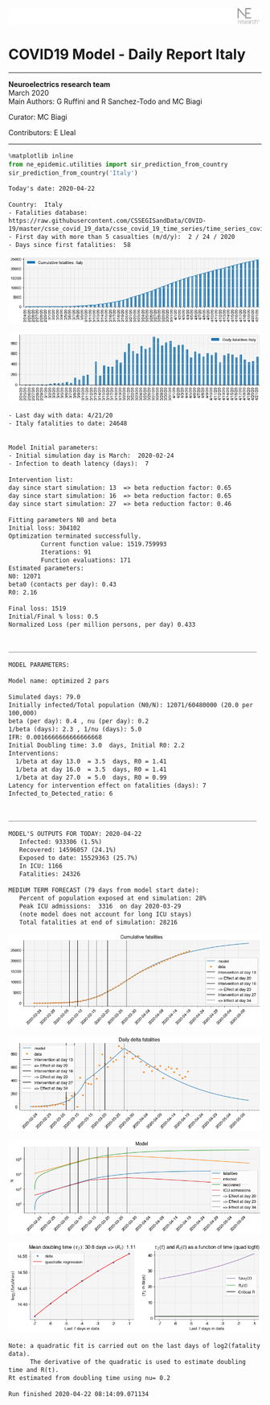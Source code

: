 ![](./images/logo.png)
# COVID19 Model - Daily Report Italy

---

**Neuroelectrics research team**  
March 2020  
Main Authors: G Ruffini and R Sanchez-Todo and MC Biagi

Curator: MC Biagi

Contributors: E Lleal

---


```python
%matplotlib inline
from ne_epidemic.utilities import sir_prediction_from_country
sir_prediction_from_country('Italy')
```

    Today's date: 2020-04-22 
    
    Country:  Italy
    - Fatalities database:  https://raw.githubusercontent.com/CSSEGISandData/COVID-19/master/csse_covid_19_data/csse_covid_19_time_series/time_series_covid19_deaths_global.csv
    - First day with more than 5 casualties (m/d/y):  2 / 24 / 2020
    - Days since first fatalities:  58



![png](02%20-%20Daily_Report_Italy_files/02%20-%20Daily_Report_Italy_1_1.png)



![png](02%20-%20Daily_Report_Italy_files/02%20-%20Daily_Report_Italy_1_2.png)


    - Last day with data: 4/21/20
    - Italy fatalities to date: 24648
     
    
    Model Initial parameters:
    - Initial simulation day is March:  2020-02-24
    - Infection to death latency (days):  7
    
    Intervention list:
    day since start simulation: 13  => beta reduction factor: 0.65
    day since start simulation: 16  => beta reduction factor: 0.65
    day since start simulation: 27  => beta reduction factor: 0.46
    
    Fitting parameters N0 and beta
    Initial loss: 304102
    Optimization terminated successfully.
             Current function value: 1519.759993
             Iterations: 91
             Function evaluations: 171
    Estimated parameters:
    N0: 12071
    beta0 (contacts per day): 0.43
    R0: 2.16
    
    Final loss: 1519
    Initial/Final % loss: 0.5
    Normalized Loss (per million persons, per day) 0.433 
    
    
    _____________________________________________________________________
     
    MODEL PARAMETERS:
    
    Model name: optimized 2 pars
    
    Simulated days: 79.0
    Initially infected/Total population (N0/N): 12071/60480000 (20.0 per 100,000)
    beta (per day): 0.4 , nu (per day): 0.2
    1/beta (days): 2.3 , 1/nu (days): 5.0
    IFR: 0.0016666666666666668
    Initial Doubling time: 3.0  days, Initial R0: 2.2
    Interventions:
      1/beta at day 13.0  = 3.5  days, R0 = 1.41
      1/beta at day 16.0  = 3.5  days, R0 = 1.41
      1/beta at day 27.0  = 5.0  days, R0 = 0.99
    Latency for intervention effect on fatalities (days): 7
    Infected_to_Detected_ratio: 6
    
    
    _____________________________________________________________________
    
    MODEL'S OUTPUTS FOR TODAY: 2020-04-22
       Infected: 933306 (1.5%)
       Recovered: 14596057 (24.1%)
       Exposed to date: 15529363 (25.7%)
       In ICU: 1166
       Fatalities: 24326
     
    MEDIUM TERM FORECAST (79 days from model start date): 
       Percent of population exposed at end simulation: 28%
       Peak ICU admissions:  3316  on day 2020-03-29
       (note model does not account for long ICU stays)
       Total fatalities at end of simulation: 28216



![png](02%20-%20Daily_Report_Italy_files/02%20-%20Daily_Report_Italy_1_4.png)



![png](02%20-%20Daily_Report_Italy_files/02%20-%20Daily_Report_Italy_1_5.png)



![png](02%20-%20Daily_Report_Italy_files/02%20-%20Daily_Report_Italy_1_6.png)


     



![png](02%20-%20Daily_Report_Italy_files/02%20-%20Daily_Report_Italy_1_8.png)


    Note: a quadratic fit is carried out on the last days of log2(fatality data).
          The derivative of the quadratic is used to estimate doubling time and R(t).
    Rt estimated from doubling time using nu= 0.2
    
    Run finished 2020-04-22 08:14:09.071134



```python

```
